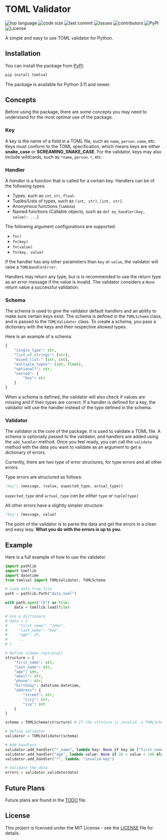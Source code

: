 # TOML Validator

![top language](https://img.shields.io/github/languages/top/marcusfrdk/tomlval)
![code size](https://img.shields.io/github/languages/code-size/marcusfrdk/tomlval)
![last commit](https://img.shields.io/github/last-commit/marcusfrdk/tomlval)
![issues](https://img.shields.io/github/issues/marcusfrdk/tomlval)
![contributors](https://img.shields.io/github/contributors/marcusfrdk/tomlval)
![PyPI](https://img.shields.io/pypi/v/tomlval)
![License](https://img.shields.io/github/license/marcusfrdk/tomlval)

A simple and easy to use TOML validator for Python.

## Installation

You can install the package from [PyPI](https://pypi.org/project/tomlval/):

```bash
pip install tomlval
```

The package is available for Python 3.11 and newer.

## Concepts

Before using the package, there are some concepts you may need to understand for the most optimal use of the package.

### Key

A key is the name of a field in a TOML file, such as `name`, `person.name`, etc. Keys must conform to the TOML specification, which means keys are either **snake_case** or **SCREAMING_SNAKE_CASE**. For the validator, keys may also include wildcards, such as `*name`, `person.*`, etc.

### Handler

A _handler_ is a function that is called for a certain key. Handlers can be of the following types:

-   Types, such as `int`, `str`, `float`.
-   Tuples/Lists of types, such as `(int, str)`, `[int, str]`.
-   Anonymous functions (`lambda`)
-   Named functions (Callable objects, such as `def my_handler(key, value): ...`)

The following argument configurations are supported:

-   `fn()`
-   `fn(key)`
-   `fn(value)`
-   `fn(key, value)`

If the handler has any other parameters than `key` or `value`, the validator will raise a `TOMLHandlerError`.

Handlers may return any type, but is is recommended to use the return type as an error message if the value is invalid. The validator considers a `None` return value a successful validation.

### Schema

The schema is used to give the validator default handlers and an ability to make sure certain keys exist. The schema is defined in the `TOMLSchema` class, and is passed to the `TOMLValidator` class. To create a schema, you pass a dictionary with the keys and their respective allowed types.

Here is an example of a schema:

```python
{
    "single_type": str,
    "list_of_strings": [str],
    "mixed_list:" [str, int],
    "multiple_types": (int, float),
    "optional?": str,
    "nested": {
        "key": str
    }
}
```

When a schema is defined, the validator will also check if values are missing and if their types are correct. If a handler is defined for a key, the validator will use the handler instead of the type defined in the schema.

### Validator

The validator is the core of the package. It is used to validate a TOML file. A schema is optionally passed to the validator, and handlers are added using the `add_handler` method. Once you feel ready, you can call the `validate` method with the data you want to validate as an argument to get a dictionary of errors.

Currently, there are two type of error structures, for type errors and all other errors.

Type errors are structured as follows:

```python
"key": (message, (value, expected_type, actual_type))
```

_`expected_type` and `actual_type` can be either `type` or `tuple[type]`_

All other errors have a slightly simpler structure:

```python
"key": (message, value)
```

The point of the validator is to parse the data and get the errors in a clean and easy way. **What you do with the errors is up to you.**

## Example

Here is a full example of how to use the validator.

```python
import pathlib
import tomllib
import datetime
from tomlval import TOMLValidator, TOMLSchema

# Load data from file
path = pathlib.Path("data.toml")

with path.open("rb") as file:
    data = tomllib.load(file)

# Use a dictionary
# data = {
#     "first_name": "John",
#     "last_name": "Doe",
#     "age": 25,
#     ...
# }

# Define schema (optional)
structure = {
    "first_name": str,
    "last_name": str,
    "age": int,
    "email": str,
    "phone": str,
    "birthday": datetime.datetime,
    "address": {
        "street": str,
        "city": str,
        "zip": int
    }
}

schema = TOMLSchema(structure) # If the struture is invalid, a TOMLSchemaError is raised

# Define validator
validator = TOMLValidator(schema)

# Add handlers
validator.add_handler("*_name", lambda key: None if key in ["first_name", "last_name"] else "invalid-key")
validator.add_handler("age", lambda value: None if 18 < value < 100 else "invalid-age")
validator.add_handler("*", lambda: "invalid-key")

# Validate the data
errors = validator.validate(data)
```

## Future Plans

Future plans are found in the [TODO](TODO.md) file.

## License

This project is licensed under the MIT License - see the [LICENSE](LICENSE) file for details.
